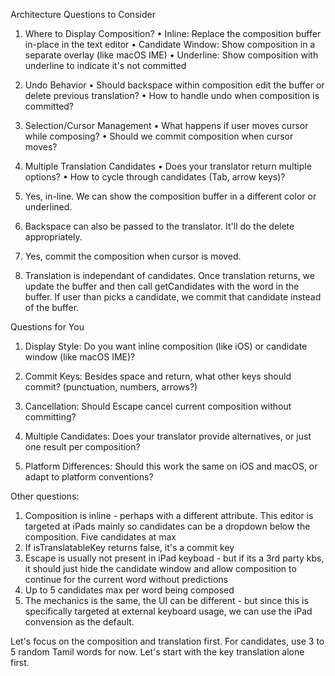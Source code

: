 Architecture Questions to Consider

1. Where to Display Composition?
• Inline: Replace the composition buffer in-place in the text editor
• Candidate Window: Show composition in a separate overlay (like macOS IME)
• Underline: Show composition with underline to indicate it's not committed

2. Undo Behavior
• Should backspace within composition edit the buffer or delete previous translation?
• How to handle undo when composition is committed?

3. Selection/Cursor Management
• What happens if user moves cursor while composing?
• Should we commit composition when cursor moves?

4. Multiple Translation Candidates
• Does your translator return multiple options?
• How to cycle through candidates (Tab, arrow keys)?


1. Yes, in-line. We can show the composition buffer in a different color or underlined.
2. Backspace can also be passed to the translator. It'll do the delete appropriately.
3. Yes, commit the composition when cursor is moved.
4. Translation is independant of candidates. Once translation returns, we update the buffer and then call getCandidates with the word in the buffer. If user than picks a candidate, we commit that candidate instead of the buffer.


Questions for You

1. Display Style: Do you want inline composition (like iOS) or candidate window (like macOS IME)?

2. Commit Keys: Besides space and return, what other keys should commit? (punctuation, numbers, arrows?)

3. Cancellation: Should Escape cancel current composition without committing?

4. Multiple Candidates: Does your translator provide alternatives, or just one result per composition?

5. Platform Differences: Should this work the same on iOS and macOS, or adapt to platform conventions?


Other questions:
1. Composition is inline - perhaps with a different attribute. This editor is targeted at iPads mainly so candidates can be a dropdown below the composition. Five candidates at max
2. If isTranslatableKey returns false, it's a commit key
3. Escape is usually not present in iPad keyboad - but if its a 3rd party kbs, it should just hide the candidate window and allow composition to continue for the current word without predictions
4. Up to 5 candidates max per word being composed
5. The mechanics is the same, the UI can be different - but since this is specifically targeted at external keyboard usage, we can use the iPad convension as the default.

Let's focus on the composition and translation first. For candidates, use 3 to 5 random Tamil words for now. Let's start with the key translation alone first.
